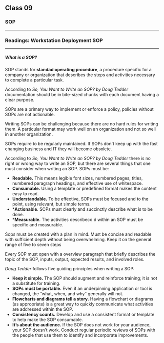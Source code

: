 ## Class 09

### SOP

------

### Readings: Workstation Deployment SOP

------

##### What is a SOP?

SOP stands for **standad operating procedure**, a procedure specific for a company or organization that describes the steps and activities necessary to complete a particular task.

According to *So, You Want to Write an SOP? by Doug Tedder* documentation should be in bite-sized chunks with each document having a clear purpose.

SOPs are a primary way to implement or enforce a policy, policies without SOPs are not actionable.

Writing SOPs can be challenging because there are no hard rules for writing them. A particular format may work well on an organization and not so well in another organization.

SOPs require to be regularly maintained. If SOPs don't keep up with the fast changing business and IT they will become obsolete.

According to *So, You Want to Write an SOP? by Doug Tedder*  there is no right or wrong way to write an SOP, but there are several things that one must consider when writing an SOP. SOPs must be:

- **Readable.** This means legible font sizes, numbered pages, titles, numbered paragraph headings, and effective use of whitespace.
- **Consumable.** Using a template or predefined format makes the content easy to read.
- **Understandable.** To be effective, SOPs must be focused and to the point, using relevant, but simple terms.
- ***Actionable.** SOPs must clearly and succinctly describe what is to be done.
- ***Measurable.** The activities describecd d within an SOP must be specific and measurable.

Sops must be created with a plan in mind. Must be concise and readable with sufficient depth without being overwhelming. Keep it on the general range of five to seven steps

Every SOP must open with a overview paragraph that briefly describes the topic of the SOP, inputs, output, expected results, and involved roles.

*Doug Tedder* follows five guiding principles when writing a SOP:

- **Keep it simple.** The SOP should augment and reinforce training; it is not a substitute for training.
- **SOPs must be portable.** Even if an underpinning application or tool is changed, the “what, when, and why” generally will not.
- **Flowcharts and diagrams tell a story.** Having a flowchart or diagrams (as appropriate) is a great way to quickly communicate what activities are addressed within the SOP.
- **Consistency counts.** Develop and use a consistent format or template to help make the SOP consumable.
- **It’s about the audience.** If the SOP does not work for your audience, your SOP doesn’t work. Conduct regular periodic reviews of SOPs with the people that use them to identify and incorporate improvements.